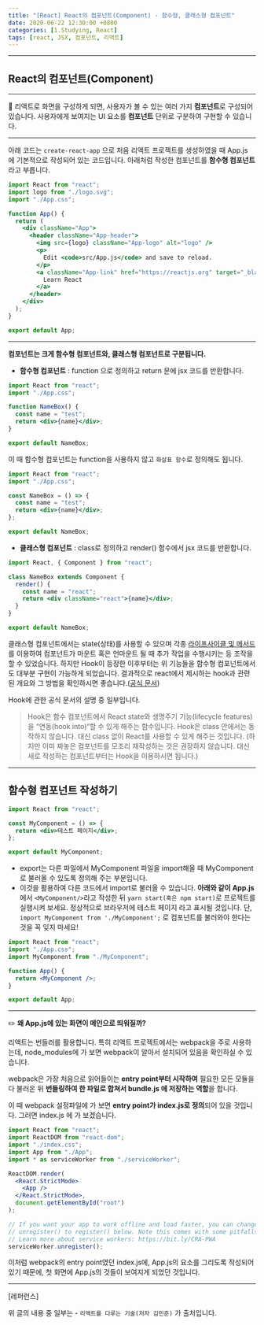 ```yaml
---
title: "[React] React의 컴포넌트(Component) - 함수형, 클래스형 컴포넌트"
date: 2020-06-22 12:30:00 +0800
categories: [1.Studying, React]
tags: [react, JSX, 컴포넌트, 리액트]
---
```


---

## **React의 컴포넌트(Component)**

---

🔖 리액트로 화면을 구성하게 되면, 사용자가 볼 수 있는 여러 가지 **컴포넌트**로 구성되어 있습니다. 사용자에게 보여지는 UI 요소를 **컴포넌트** 단위로 구분하여 구현할 수 있습니다.

---

아래 코드는 `create-react-app` 으로 처음 리액트 프로젝트를 생성하였을 때 App.js 에 기본적으로 작성되어 있는 코드입니다. 아래처럼 작성한 컴포넌트를 **함수형 컴포넌트**라고 부릅니다.

```jsx
import React from "react";
import logo from "./logo.svg";
import "./App.css";

function App() {
  return (
    <div className="App">
      <header className="App-header">
        <img src={logo} className="App-logo" alt="logo" />
        <p>
          Edit <code>src/App.js</code> and save to reload.
        </p>
        <a className="App-link" href="https://reactjs.org" target="_blank" rel="noopener noreferrer">
          Learn React
        </a>
      </header>
    </div>
  );
}

export default App;
```

---

**컴포넌트는 크게 함수형 컴포넌트와, 클래스형 컴포넌트로 구분됩니다.**

- **함수형 컴포넌트** : function 으로 정의하고 return 문에 jsx 코드를 반환합니다.

```jsx
import React from "react";
import "./App.css";

function NameBox() {
  const name = "test";
  return <div>{name}</div>;
}

export default NameBox;
```

이 때 함수형 컴포넌트는 function을 사용하지 않고 `화살표 함수`로 정의해도 됩니다.

```jsx
import React from "react";
import "./App.css";

const NameBox = () => {
  const name = "test";
  return <div>{name}</div>;
};

export default NameBox;
```

- **클래스형 컴포넌트** : class로 정의하고 render() 함수에서 jsx 코드를 반환합니다.

```jsx
import React, { Component } from "react";

class NameBox extends Component {
  render() {
    const name = "react";
    return <div className="react">{name}</div>;
  }
}

export default NameBox;
```

클래스형 컴포넌트에서는 state(상태)를 사용할 수 있으며 각종 [라이프사이클 및 메서드](https://chanhuiseok.github.io/posts/react-9/)를 이용하여 컴포넌트가 마운트 혹은 언마운트 될 때 추가 작업을 수행시키는 등 조작을 할 수 있었습니다.
하지만 Hook이 등장한 이후부터는 위 기능들을 함수형 컴포넌트에서도 대부분 구현이 가능하게 되었습니다. 결과적으로 react에서 제시하는 hook과 관련된 개요와 그 방법을 확인하시면 좋습니다.([공식 문서](https://ko.reactjs.org/docs/hooks-intro.html))

Hook에 관한 공식 문서의 설명 중 일부입니다.

> Hook은 함수 컴포넌트에서 React state와 생명주기 기능(lifecycle features)을 “연동(hook into)“할 수 있게 해주는 함수입니다. Hook은 class 안에서는 동작하지 않습니다. 대신 class 없이 React를 사용할 수 있게 해주는 것입니다. (하지만 이미 짜놓은 컴포넌트를 모조리 재작성하는 것은 권장하지 않습니다. 대신 새로 작성하는 컴포넌트부터는 Hook을 이용하시면 됩니다.)

---

## **함수형 컴포넌트 작성하기**

```jsx
import React from "react";

const MyComponent = () => {
  return <div>테스트 페이지</div>;
};

export default MyComponent;
```

- export는 다른 파일에서 MyComponent 파일을 import해올 때 MyComponent로 불러올 수 있도록 정의해 주는 부분입니다.
- 이것을 활용하여 다른 코드에서 import로 불러올 수 있습니다. **아래와 같이 App.js**에서 `<MyComponent/>`라고 작성한 뒤 `yarn start(혹은 npm start)`로 프로젝트를 실행시켜 보세요. 정상적으로 브라우저에 테스트 페이지 라고 표시될 것입니다. 단, `import MyComponent from './MyComponent';` 로 컴포넌트를 불러와야 한다는 것을 꼭 잊지 마세요!

```jsx
import React from "react";
import "./App.css";
import MyComponent from "./MyComponent";

function App() {
  return <MyComponent />;
}

export default App;
```

---

✏️ **왜 App.js에 있는 화면이 메인으로 띄워질까?**

리액트는 번들러를 활용합니다. 특히 리액트 프로젝트에서는 webpack을 주로 사용하는데, node_modules에 가 보면 webpack이 알아서 설치되어 있음을 확인하실 수 있습니다.

webpack은 가장 처음으로 읽어들이는 **entry point부터 시작하여** 필요한 모든 모듈을 다 불러온 뒤 **번들링하여 한 파일로 합쳐서 bundle.js 에 저장하는 역할**을 합니다.

이 때 webpack 설정파일에 가 보면 **entry point가 index.js로 정의**되어 있을 것입니다. 그러면 index.js 에 가 보겠습니다.

```jsx
import React from "react";
import ReactDOM from "react-dom";
import "./index.css";
import App from "./App";
import * as serviceWorker from "./serviceWorker";

ReactDOM.render(
  <React.StrictMode>
    <App />
  </React.StrictMode>,
  document.getElementById("root")
);

// If you want your app to work offline and load faster, you can change
// unregister() to register() below. Note this comes with some pitfalls.
// Learn more about service workers: https://bit.ly/CRA-PWA
serviceWorker.unregister();
```

이처럼 webpack의 entry point였던 index.js에, App.js의 요소를 그리도록 작성되어 있기 때문에, 첫 화면에 App.js의 것들이 보여지게 되었던 것입니다.

---

[레퍼런스]

위 글의 내용 중 일부는 - `리액트를 다루는 기술(저자 김민준)`
가 출처입니다.

